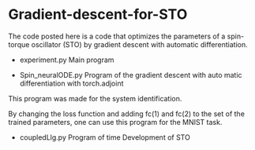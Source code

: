 # Gradient-descent-for-STO

The code posted here is a code that optimizes the parameters of a spin-torque oscillator (STO) by gradient descent with automatic differentiation.

- experiment.py
Main program

- Spin_neuralODE.py
Program of the gradient descent with auto matic differentiation with torch.adjoint

This program was made for the system identification.

By changing the loss function and adding fc(1) and fc(2) to the set of the trained parameters, one can use this program for the MNIST task.

- coupledLlg.py
Program of time Development of STO
